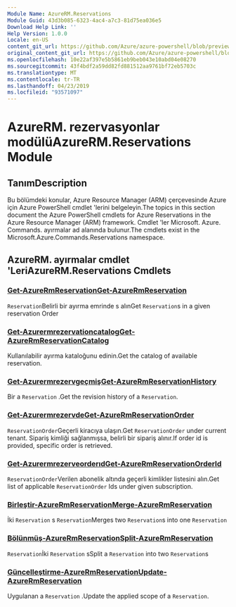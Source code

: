 ```yaml
---
Module Name: AzureRM.Reservations
Module Guid: 43d3b085-6323-4ac4-a7c3-81d75ea036e5
Download Help Link: ''
Help Version: 1.0.0
Locale: en-US
content_git_url: https://github.com/Azure/azure-powershell/blob/preview/src/ResourceManager/Reservations/Commands.Reservations/help/AzureRM.Reservations.md
original_content_git_url: https://github.com/Azure/azure-powershell/blob/preview/src/ResourceManager/Reservations/Commands.Reservations/help/AzureRM.Reservations.md
ms.openlocfilehash: 10e22af397e5b5861eb9beb043e10abd04e08270
ms.sourcegitcommit: 43f4bdf2a59dd82fd881512aa9761bf72eb5703c
ms.translationtype: MT
ms.contentlocale: tr-TR
ms.lasthandoff: 04/23/2019
ms.locfileid: "93571097"
---
```

# <span data-ttu-id="cb5ce-101">AzureRM. rezervasyonlar modülü</span><span class="sxs-lookup"><span data-stu-id="cb5ce-101">AzureRM.Reservations Module</span></span>
## <span data-ttu-id="cb5ce-102">Tanım</span><span class="sxs-lookup"><span data-stu-id="cb5ce-102">Description</span></span>
<span data-ttu-id="cb5ce-103">Bu bölümdeki konular, Azure Resource Manager (ARM) çerçevesinde Azure için Azure PowerShell cmdlet 'lerini belgeleyin.</span><span class="sxs-lookup"><span data-stu-id="cb5ce-103">The topics in this section document the Azure PowerShell cmdlets for Azure Reservations in the Azure Resource Manager (ARM) framework.</span></span> <span data-ttu-id="cb5ce-104">Cmdlet 'ler Microsoft. Azure. Commands. ayırmalar ad alanında bulunur.</span><span class="sxs-lookup"><span data-stu-id="cb5ce-104">The cmdlets exist in the Microsoft.Azure.Commands.Reservations namespace.</span></span>

## <span data-ttu-id="cb5ce-105">AzureRM. ayırmalar cmdlet 'Leri</span><span class="sxs-lookup"><span data-stu-id="cb5ce-105">AzureRM.Reservations Cmdlets</span></span>
### [<span data-ttu-id="cb5ce-106">Get-AzureRmReservation</span><span class="sxs-lookup"><span data-stu-id="cb5ce-106">Get-AzureRmReservation</span></span>](Get-AzureRmReservation.md)
<span data-ttu-id="cb5ce-107">`Reservation`Belirli bir ayırma emrinde s alın</span><span class="sxs-lookup"><span data-stu-id="cb5ce-107">Get `Reservation`s in a given reservation Order</span></span>

### [<span data-ttu-id="cb5ce-108">Get-Azurermrezervationcatalog</span><span class="sxs-lookup"><span data-stu-id="cb5ce-108">Get-AzureRmReservationCatalog</span></span>](Get-AzureRmReservationCatalog.md)
<span data-ttu-id="cb5ce-109">Kullanılabilir ayırma kataloğunu edinin.</span><span class="sxs-lookup"><span data-stu-id="cb5ce-109">Get the catalog of available reservation.</span></span>

### [<span data-ttu-id="cb5ce-110">Get-Azurermrezervgeçmiş</span><span class="sxs-lookup"><span data-stu-id="cb5ce-110">Get-AzureRmReservationHistory</span></span>](Get-AzureRmReservationHistory.md)
<span data-ttu-id="cb5ce-111">Bir a `Reservation` .</span><span class="sxs-lookup"><span data-stu-id="cb5ce-111">Get the revision history of a `Reservation`.</span></span>

### [<span data-ttu-id="cb5ce-112">Get-Azurermrezervde</span><span class="sxs-lookup"><span data-stu-id="cb5ce-112">Get-AzureRmReservationOrder</span></span>](Get-AzureRmReservationOrder.md)
<span data-ttu-id="cb5ce-113">`ReservationOrder`Geçerli kiracıya ulaşın.</span><span class="sxs-lookup"><span data-stu-id="cb5ce-113">Get `ReservationOrder` under current tenant.</span></span> <span data-ttu-id="cb5ce-114">Sipariş kimliği sağlanmışsa, belirli bir sipariş alınır.</span><span class="sxs-lookup"><span data-stu-id="cb5ce-114">If order id is provided, specific order is retrieved.</span></span>

### [<span data-ttu-id="cb5ce-115">Get-Azurermrezerveorderıd</span><span class="sxs-lookup"><span data-stu-id="cb5ce-115">Get-AzureRmReservationOrderId</span></span>](Get-AzureRmReservationOrderId.md)
<span data-ttu-id="cb5ce-116">`ReservationOrder`Verilen abonelik altında geçerli kimlikler listesini alın.</span><span class="sxs-lookup"><span data-stu-id="cb5ce-116">Get list of applicable `ReservationOrder` Ids under given subscription.</span></span>

### [<span data-ttu-id="cb5ce-117">Birleştir-AzureRmReservation</span><span class="sxs-lookup"><span data-stu-id="cb5ce-117">Merge-AzureRmReservation</span></span>](Merge-AzureRmReservation.md)
<span data-ttu-id="cb5ce-118">İki `Reservation` s `Reservation`</span><span class="sxs-lookup"><span data-stu-id="cb5ce-118">Merges two `Reservation`s into one `Reservation`</span></span>

### [<span data-ttu-id="cb5ce-119">Bölünmüş-AzureRmReservation</span><span class="sxs-lookup"><span data-stu-id="cb5ce-119">Split-AzureRmReservation</span></span>](Split-AzureRmReservation.md)
<span data-ttu-id="cb5ce-120">`Reservation`İki `Reservation` s</span><span class="sxs-lookup"><span data-stu-id="cb5ce-120">Split a `Reservation` into two `Reservation`s</span></span>

### [<span data-ttu-id="cb5ce-121">Güncelleştirme-AzureRmReservation</span><span class="sxs-lookup"><span data-stu-id="cb5ce-121">Update-AzureRmReservation</span></span>](Update-AzureRmReservation.md)
<span data-ttu-id="cb5ce-122">Uygulanan a `Reservation` .</span><span class="sxs-lookup"><span data-stu-id="cb5ce-122">Update the applied scope of a `Reservation`.</span></span>


